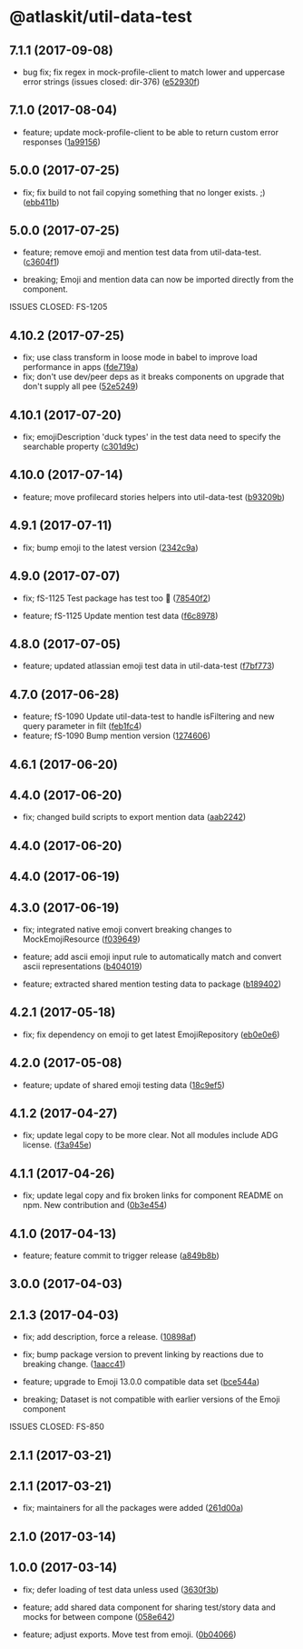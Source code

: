 # @atlaskit/util-data-test

## 7.1.1 (2017-09-08)

* bug fix; fix regex in mock-profile-client to match lower and uppercase error strings (issues closed: dir-376) ([e52930f](https://bitbucket.org/atlassian/atlaskit/commits/e52930f))


## 7.1.0 (2017-08-04)

* feature; update mock-profile-client to be able to return custom error responses ([1a99156](https://bitbucket.org/atlassian/atlaskit/commits/1a99156))




## 5.0.0 (2017-07-25)


* fix; fix build to not fail copying something that no longer exists. ;) ([ebb411b](https://bitbucket.org/atlassian/atlaskit/commits/ebb411b))

## 5.0.0 (2017-07-25)


* feature; remove emoji and mention test data from util-data-test. ([c3604f1](https://bitbucket.org/atlassian/atlaskit/commits/c3604f1))


* breaking; Emoji and mention data can now be imported directly from the component.

ISSUES CLOSED: FS-1205

## 4.10.2 (2017-07-25)


* fix; use class transform in loose mode in babel to improve load performance in apps ([fde719a](https://bitbucket.org/atlassian/atlaskit/commits/fde719a))
* fix; don't use dev/peer deps as it breaks components on upgrade that don't supply all pee ([52e5249](https://bitbucket.org/atlassian/atlaskit/commits/52e5249))

## 4.10.1 (2017-07-20)


* fix; emojiDescription 'duck types' in the test data need to specify the searchable property ([c301d9c](https://bitbucket.org/atlassian/atlaskit/commits/c301d9c))

## 4.10.0 (2017-07-14)


* feature; move profilecard stories helpers into util-data-test ([b93209b](https://bitbucket.org/atlassian/atlaskit/commits/b93209b))

## 4.9.1 (2017-07-11)


* fix; bump emoji to the latest version ([2342c9a](https://bitbucket.org/atlassian/atlaskit/commits/2342c9a))

## 4.9.0 (2017-07-07)


* fix; fS-1125 Test package has test too :facepalm: ([78540f2](https://bitbucket.org/atlassian/atlaskit/commits/78540f2))


* feature; fS-1125 Update mention test data ([f6c8978](https://bitbucket.org/atlassian/atlaskit/commits/f6c8978))

## 4.8.0 (2017-07-05)


* feature; updated atlassian emoji test data in util-data-test ([f7bf773](https://bitbucket.org/atlassian/atlaskit/commits/f7bf773))

## 4.7.0 (2017-06-28)


* feature; fS-1090 Update util-data-test to handle isFiltering and new query parameter in filt ([feb1fc4](https://bitbucket.org/atlassian/atlaskit/commits/feb1fc4))
* feature; fS-1090 Bump mention version ([1274606](https://bitbucket.org/atlassian/atlaskit/commits/1274606))

## 4.6.1 (2017-06-20)

## 4.4.0 (2017-06-20)


* fix; changed build scripts to export mention data ([aab2242](https://bitbucket.org/atlassian/atlaskit/commits/aab2242))

## 4.4.0 (2017-06-20)

## 4.4.0 (2017-06-19)

## 4.3.0 (2017-06-19)


* fix; integrated native emoji convert breaking changes to MockEmojiResource ([f039649](https://bitbucket.org/atlassian/atlaskit/commits/f039649))


* feature; add ascii emoji input rule to automatically match and convert ascii representations ([b404019](https://bitbucket.org/atlassian/atlaskit/commits/b404019))
* feature; extracted shared mention testing data to package ([b189402](https://bitbucket.org/atlassian/atlaskit/commits/b189402))

## 4.2.1 (2017-05-18)


* fix; fix dependency on emoji to get latest EmojiRepository ([eb0e0e6](https://bitbucket.org/atlassian/atlaskit/commits/eb0e0e6))

## 4.2.0 (2017-05-08)


* feature; update of shared emoji testing data ([18c9ef5](https://bitbucket.org/atlassian/atlaskit/commits/18c9ef5))

## 4.1.2 (2017-04-27)


* fix; update legal copy to be more clear. Not all modules include ADG license. ([f3a945e](https://bitbucket.org/atlassian/atlaskit/commits/f3a945e))

## 4.1.1 (2017-04-26)


* fix; update legal copy and fix broken links for component README on npm. New contribution and ([0b3e454](https://bitbucket.org/atlassian/atlaskit/commits/0b3e454))

## 4.1.0 (2017-04-13)


* feature; feature commit to trigger release ([a849b8b](https://bitbucket.org/atlassian/atlaskit/commits/a849b8b))

## 3.0.0 (2017-04-03)

## 2.1.3 (2017-04-03)


* fix; add description, force a release. ([10898af](https://bitbucket.org/atlassian/atlaskit/commits/10898af))
* fix; bump package version to prevent linking by reactions due to breaking change. ([1aacc41](https://bitbucket.org/atlassian/atlaskit/commits/1aacc41))


* feature; upgrade to Emoji 13.0.0 compatible data set ([bce544a](https://bitbucket.org/atlassian/atlaskit/commits/bce544a))


* breaking; Dataset is not compatible with earlier versions of the Emoji component

ISSUES CLOSED: FS-850

## 2.1.1 (2017-03-21)

## 2.1.1 (2017-03-21)


* fix; maintainers for all the packages were added ([261d00a](https://bitbucket.org/atlassian/atlaskit/commits/261d00a))

## 2.1.0 (2017-03-14)

## 1.0.0 (2017-03-14)


* fix; defer loading of test data unless used ([3630f3b](https://bitbucket.org/atlassian/atlaskit/commits/3630f3b))


* feature; add shared data component for sharing test/story data and mocks for between compone ([058e642](https://bitbucket.org/atlassian/atlaskit/commits/058e642))
* feature; adjust exports. Move test from emoji. ([0b04066](https://bitbucket.org/atlassian/atlaskit/commits/0b04066))
